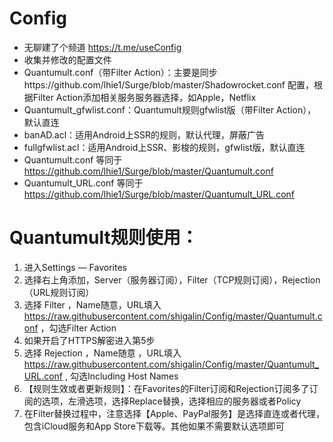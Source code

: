 # Config
* 无聊建了个频道 https://t.me/useConfig
* 收集并修改的配置文件
* Quantumult.conf（带Filter Action）：主要是同步https://github.com/lhie1/Surge/blob/master/Shadowrocket.conf 配置，根据Filter Action添加相关服务服务器选择，如Apple，Netflix
* Quantumult_gfwlist.conf：Quantumult规则gfwlist版（带Filter Action），默认直连
* banAD.acl：适用Android上SSR的规则，默认代理，屏蔽广告
* fullgfwlist.acl：适用Android上SSR、影梭的规则，gfwlist版，默认直连
* Quantumult.conf 等同于 https://github.com/lhie1/Surge/blob/master/Quantumult.conf 
* Quantumult_URL.conf 等同于 https://github.com/lhie1/Surge/blob/master/Quantumult_URL.conf 

# Quantumult规则使用：
1. 进入Settings — Favorites
2. 选择右上角添加，Server（服务器订阅），Filter（TCP规则订阅），Rejection（URL规则订阅）
3. 选择 Filter ，Name随意，URL填入 https://raw.githubusercontent.com/shigalin/Config/master/Quantumult.conf ，勾选Filter Action
4. 如果开启了HTTPS解密进入第5步
5. 选择 Rejection ，Name随意 ，URL填入 https://raw.githubusercontent.com/shigalin/Config/master/Quantumult_URL.conf , 勾选Including Host Names
6. 【规则生效或者更新规则】：在Favorites的Filter订阅和Rejection订阅多了订阅的选项，左滑选项，选择Replace替换，选择相应的服务器或者Policy
7. 在Filter替换过程中，注意选择【Apple、PayPal服务】是选择直连或者代理，包含iCloud服务和App Store下载等。其他如果不需要默认选项即可

